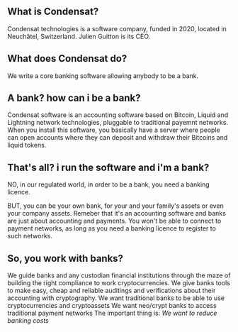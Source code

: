## What is Condensat?

Condensat technologies is a software company, funded in 2020, located in Neuchâtel, Switzerland.
Julien Guitton is its CEO.

## What does Condensat do?

We write a core banking software allowing anybody to be a bank.

## A bank? how can i be a bank?

Condensat software is an accounting software based on Bitcoin, Liquid and Lightning network technologies, pluggable to traditional payemnt networks.
When you install this software, you basically have a server where people can open accounts where they can deposit and withdraw their Bitcoins and liquid tokens.

## That's all? i run the software and i'm a bank?

NO, in our regulated world, in order to be a bank, you need a banking licence.

BUT, you can be your own bank, for your and your family's assets or even your company assets.
Remeber that it's an accounting software and banks are just about accounting and payments.
You won't be able to connect to payment networks, as long as you need a banking licence to register to such networks.

## So, you work with banks?

We guide banks and any custodian financial institutions through the maze of building the right compliance to work cryptocurrencies.
We give banks tools to make easy, cheap and reliable auditings and verifications about their accounting with cryptography.
We want traditional banks to be able to use cryptocurrencies and cryptoassets
We want neo/crypt banks to access traditional payment networks
The important thing is:
*We want to reduce banking costs*
